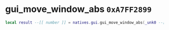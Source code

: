 # gui_move_window_abs `0xA7FF2899`

```lua
local result --[[ number ]] = natives.gui.gui_move_window_abs(_unk0 --[[ number ]], _unk1 --[[ number ]], _unk2 --[[ number ]])
```